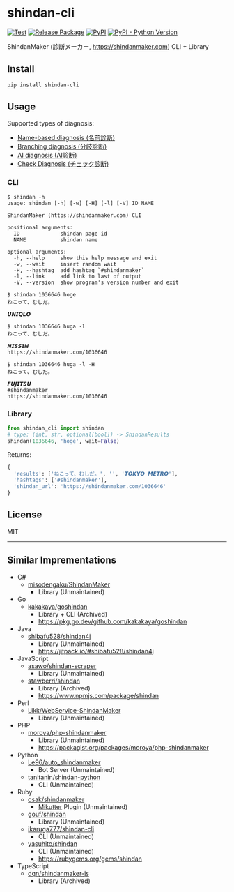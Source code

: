 # shindan-cli

[![Test](
  <https://github.com/eggplants/shindan-cli/actions/workflows/test.yml/badge.svg>
)](
  <https://github.com/eggplants/shindan-cli/actions/workflows/test.yml>
) [![Release Package](
  <https://github.com/eggplants/shindan-cli/actions/workflows/release.yml/badge.svg>
)](
  <https://github.com/eggplants/shindan-cli/actions/workflows/release.yml>
) [![PyPI](
    <https://img.shields.io/pypi/v/shindan-cli?color=blue>
)](
  <https://pypi.org/project/shindan-cli>
) [![PyPI - Python Version](
    <https://img.shields.io/pypi/pyversions/shindan-cli>
  )](
  <https://pypi.org/project/shindan-cli>
)

<!-- [![Maintainability](
  <https://api.codeclimate.com/v1/badges/9134b56a4241e91dfa01/maintainability>
)](
  <https://codeclimate.com/github/eggplants/shindan-cli/maintainability>
) [![Test Coverage](
  <https://api.codeclimate.com/v1/badges/9134b56a4241e91dfa01/test_coverage>
)](
  <https://codeclimate.com/github/eggplants/shindan-cli/test_coverage>
) -->

ShindanMaker (診断メーカー, <https://shindanmaker.com>) CLI + Library

## Install

```bash
pip install shindan-cli
```

## Usage

Supported types of diagnosis:

- [Name-based diagnosis (名前診断)](https://shindanmaker.com/list/name)
- [Branching diagnosis (分岐診断)](https://shindanmaker.com/list/branch)
- [AI diagnosis (AI診断)](https://shindanmaker.com/list/ai)
- [Check Diagnosis (チェック診断)](https://shindanmaker.com/list/check)

### CLI

```shellsession
$ shindan -h
usage: shindan [-h] [-w] [-H] [-l] [-V] ID NAME

ShindanMaker (https://shindanmaker.com) CLI

positional arguments:
  ID             shindan page id
  NAME           shindan name

optional arguments:
  -h, --help     show this help message and exit
  -w, --wait     insert random wait
  -H, --hashtag  add hashtag `#shindanmaker`
  -l, --link     add link to last of output
  -V, --version  show program's version number and exit

$ shindan 1036646 hoge
ねこって、むしだ。

𝙐𝙉𝙄𝙌𝙇𝙊

$ shindan 1036646 huga -l
ねこって、むしだ。

𝙉𝙄𝙎𝙎𝙄𝙉
https://shindanmaker.com/1036646

$ shindan 1036646 huga -l -H
ねこって、むしだ。

𝙁𝙐𝙅𝙄𝙏𝙎𝙐
#shindanmaker
https://shindanmaker.com/1036646
```

### Library

```python
from shindan_cli import shindan
# type: (int, str, optional[bool]) -> ShindanResults
shindan(1036646, 'hoge', wait=False)
```

Returns:

```python
{
  'results': ['ねこって、むしだ。', '', '𝙏𝙊𝙆𝙔𝙊 𝙈𝙀𝙏𝙍𝙊'],
  'hashtags': ['#shindanmaker'],
  'shindan_url': 'https://shindanmaker.com/1036646'
}
```

## License

MIT

---

## Similar Imprementations

- C#
  - [misodengaku/ShindanMaker](https://github.com/misodengaku/ShindanMaker)
    - Library (Unmaintained)
- Go
  - [kakakaya/goshindan](https://github.com/kakakaya/goshindan)
    - Library + CLI (Archived)
    - <https://pkg.go.dev/github.com/kakakaya/goshindan>
- Java
  - [shibafu528/shindan4j](https://github.com/shibafu528/shindan4j)
    - Library (Unmaintained)
    - <https://jitpack.io/#shibafu528/shindan4j>
- JavaScript
  - [asawo/shindan-scraper](https://github.com/asawo/shindan-scraper)
    - Library (Unmaintained)
  - [stawberri/shindan](https://github.com/stawberri/shindan)
    - Library (Archived)
    - <https://www.npmjs.com/package/shindan>
- Perl
  - [Likk/WebService-ShindanMaker](https://github.com/Likk/WebService-ShindanMaker)
    - Library (Unmaintained)
- PHP
  - [moroya/php-shindanmaker](https://github.com/moroya/php-shindanmaker)
    - Library (Unmaintained)
    - <https://packagist.org/packages/moroya/php-shindanmaker>
- Python
  - [Le96/auto_shindanmaker](https://github.com/Le96/auto_shindanmaker)
    - Bot Server (Unmaintained)
  - [tanitanin/shindan-python](https://github.com/tanitanin/shindan-python)
    - CLI (Unmaintained)
- Ruby
  - [osak/shindanmaker](https://github.com/osak/shindanmaker)
    - [Mikutter](https://github.com/mikutter/mikutter) Plugin (Unmaintained)
  - [gouf/shindan](https://github.com/gouf/shindan)
    - Library (Unmaintained)
  - [ikaruga777/shindan-cli](https://github.com/ikaruga777/shindan-cli)
    - CLI (Unmaintained)
  - [yasuhito/shindan](https://github.com/yasuhito/shindan)
    - CLI (Unmaintained)
    - <https://rubygems.org/gems/shindan>
- TypeScript
  - [dqn/shindanmaker-js](https://github.com/dqn/shindanmaker-js)
    - Library (Archived)
